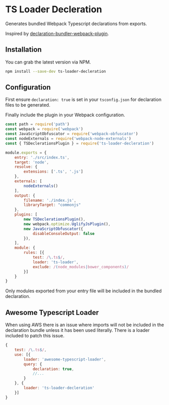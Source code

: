 # TS Loader Decleration

Generates bundled Webpack Typescript declarations from exports.

Inspired by [declaration-bundler-webpack-plugin](https://www.npmjs.com/package/declaration-bundler-webpack-plugin).

## Installation

You can grab the latest version via NPM.

```bash
npm install --save-dev ts-loader-decleration
```

## Configuration

First ensure `declaration: true` is set in your `tsconfig.json` for declaration files to be generated.

Finally include the plugin in your Webpack configuration.

```javascript
const path = require('path')
const webpack = require('webpack')
const JavaScriptObfuscator = require('webpack-obfuscator')
const nodeExternals = require('webpack-node-externals')
const { TSDeclerationsPlugin } = require('ts-loader-decleration')

module.exports = {
	entry: './src/index.ts',
	target: 'node',
	resolve: {
		extensions: ['.ts', '.js']
	},
	externals: [
		nodeExternals()
	],
	output: {
		filename: './index.js',
		libraryTarget: "commonjs"
	},
	plugins: [
		new TSDeclerationsPlugin(),
		new webpack.optimize.UglifyJsPlugin(),
		new JavaScriptObfuscator({
			disableConsoleOutput: false
		}),
    ],
	module: {
		rules: [{
			test: /\.ts$/,
			loader: 'ts-loader',
			exclude: /(node_modules|bower_components)/
		}]
	}
}
```

Only modules exported from your entry file will be included in the bundled declaration.

## Awesome Typescript Loader

When using AWS there is an issue where imports will not be included in the declaration bundle unless it has been used literally. There is a loader included to patch this issue.

```javascript
{
	test: /\.ts$/,
	use: [{
		loader: 'awesome-typescript-loader',
		query: {
			declaration: true,
			//...
		}
	}, {
		loader: 'ts-loader-decleration'
	}]
}
```